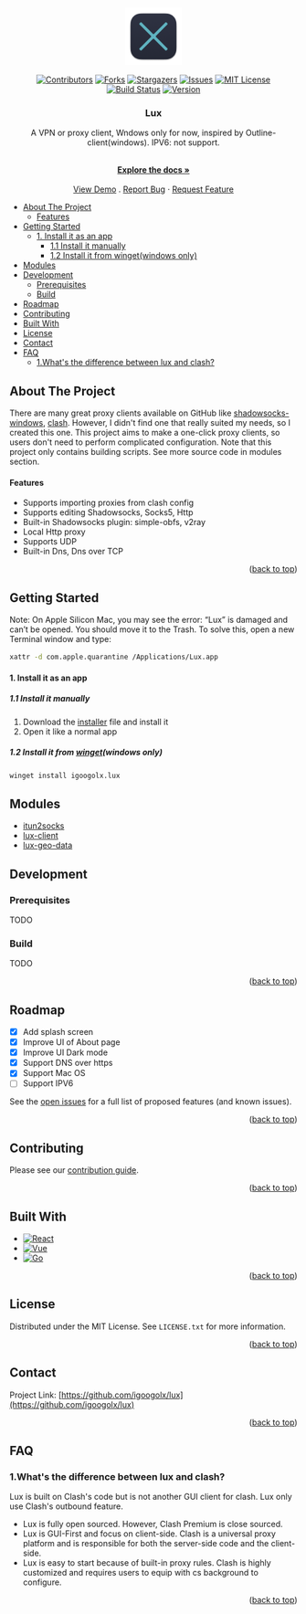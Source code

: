 <a name="readme-top"></a>

<br />
<div align="center">
  <a href="https://github.com/igoogolx/lux">
    <img src="assets/logo.png" alt="Logo" width="100" height="100">
  </a>

[![Contributors][contributors-shield]][contributors-url]
[![Forks][forks-shield]][forks-url]
[![Stargazers][stars-shield]][stars-url]
[![Issues][issues-shield]][issues-url]
[![MIT License][license-shield]][license-url]
[![Build Status][build-shield]][build-url]
[![Version][version-shield]][version-url]

<h3 align="center">Lux</h3>
A VPN or proxy client, Wndows only for now, inspired by Outline-client(windows). IPV6: not support. 
  <p align="center">
    <br />
    <a href="https://github.com/igoogolx/lux/wiki"><strong>Explore the docs »</strong></a>
    <br />
    <br />
    <a href="https://igoogolx.github.io/lux-dashboard/">View Demo</a>
    .
    <a href="https://github.com/igoogolx/lux/issues">Report Bug</a>
    ·
    <a href="https://github.com/igoogolx/lux/issues">Request Feature</a>
  </p>
</div>



- [About The Project](#about-the-project)
    - [Features](#features)
- [Getting Started](#getting-started)
    - [1. Install it as an app](#1-install-it-as-an-app)
      - [1.1 Install it manually](#11-install-it-manually)
      - [1.2 Install it from winget(windows only)](#12-install-it-from-wingetwindows-only)
- [Modules](#modules)
- [Development](#development)
  - [Prerequisites](#prerequisites)
  - [Build](#build)
- [Roadmap](#roadmap)
- [Contributing](#contributing)
- [Built With](#built-with)
- [License](#license)
- [Contact](#contact)
- [FAQ](#faq)
  - [1.What's the difference between lux and clash?](#1whats-the-difference-between-lux-and-clash)



## About The Project

There are many great proxy clients available on GitHub like [shadowsocks-windows](https://github.com/shadowsocks/shadowsocks-windows), [clash](https://github.com/Dreamacro/clash). However, I didn't find one that really suited my needs, so I created this one.
This project aims to make a one-click proxy clients, so users don't need to perform complicated configuration.
Note that this project only contains building scripts. See more source code in modules section.


#### Features

- Supports importing proxies from clash config
- Supports editing Shadowsocks, Socks5, Http
- Built-in Shadowsocks plugin: simple-obfs, v2ray
- Local Http proxy
- Supports UDP
- Built-in Dns, Dns over TCP

<p align="right">(<a href="#readme-top">back to top</a>)</p>


<!-- GETTING STARTED -->
## Getting Started

Note: On Apple Silicon Mac, you may see the error: “Lux” is damaged and can’t be opened. You should move it to the Trash. To solve this, open a new Terminal window and type:
```sh
xattr -d com.apple.quarantine /Applications/Lux.app
```


#### 1. Install it as an app
##### 1.1 Install it manually
1. Download the [installer](https://github.com/igoogolx/lux/releases) file and install it
2. Open it like a normal app

##### 1.2 Install it from [winget](https://github.com/microsoft/winget-cli)(windows only)
```sh
winget install igoogolx.lux
```



## Modules
* [itun2socks](https://github.com/igoogolx/itun2socks)
* [lux-client](https://github.com/igoogolx/lux-client)
* [lux-geo-data](https://github.com/igoogolx/lux-geo-data)

## Development

### Prerequisites

TODO

### Build

TODO

<p align="right">(<a href="#readme-top">back to top</a>)</p>


## Roadmap

- [x] Add splash screen
- [x] Improve UI of About page
- [x] Improve UI Dark mode
- [x] Support DNS over https
- [x] Support Mac OS
- [ ] Support IPV6

See the [open issues](https://github.com/igoogolx/lux/issues) for a full list of proposed features (and known issues).

<p align="right">(<a href="#readme-top">back to top</a>)</p>

## Contributing

Please see our [contribution guide](https://github.com/igoogolx/lux/blob/main/doc/CONTRIBUTING.md).

<p align="right">(<a href="#readme-top">back to top</a>)</p>


## Built With

* [![React][React.js]][React-url]
* [![Vue][Electron.js]][Electron-url]
* [![Go][Go.dev]][Golang-url]

<p align="right">(<a href="#readme-top">back to top</a>)</p>




<!-- LICENSE -->
## License

Distributed under the MIT License. See `LICENSE.txt` for more information.

<p align="right">(<a href="#readme-top">back to top</a>)</p>



<!-- CONTACT -->
## Contact

Project Link: [https://github.com/igoogolx/lux](https://github.com/igoogolx/lux)

<p align="right">(<a href="#readme-top">back to top</a>)</p>



<!-- FAQ -->
## FAQ
### 1.What's the difference between lux and clash?
Lux is built on Clash's code but is not another GUI client for clash. Lux only use Clash's outbound feature.

* Lux is fully open sourced. However, Clash Premium is close sourced.
* Lux is GUI-First and focus on client-side. Clash is a universal proxy platform and is responsible for both the server-side code and the client-side.
* Lux is easy to start because of built-in proxy rules. Clash is highly customized and requires users to equip with cs background to configure.


<p align="right">(<a href="#readme-top">back to top</a>)</p>


[contributors-shield]: https://img.shields.io/github/contributors/igoogolx/lux.svg
[contributors-url]: https://github.com/igoogolx/lux/graphs/contributors
[forks-shield]: https://img.shields.io/github/forks/igoogolx/lux.svg
[forks-url]: https://github.com/igoogolx/lux/network/members
[stars-shield]: https://img.shields.io/github/stars/igoogolx/lux.svg
[stars-url]: https://github.com/igoogolx/lux/stargazers
[issues-shield]: https://img.shields.io/github/issues/igoogolx/lux.svg
[issues-url]: https://github.com/igoogolx/lux/issues
[license-shield]: https://img.shields.io/github/license/igoogolx/lux.svg
[license-url]: https://github.com/igoogolx/lux/blob/master/LICENSE.txt
[build-shield]: https://github.com/igoogolx/lux/actions/workflows/build.yml/badge.svg
[build-url]: https://github.com/igoogolx/lux/actions/workflows/build.yml
[version-shield]: https://img.shields.io/github/v/release/igoogolx/lux
[version-url]: https://github.com/igoogolx/lux/releases

[React.js]: https://img.shields.io/badge/React-20232A?logo=react&logoColor=61DAFB
[React-url]: https://reactjs.org/
[Electron.js]: https://img.shields.io/badge/Electron-20232A?logo=electron&logoColor=61DAFB
[Electron-url]: https://www.electronjs.org/
[Go.dev]: https://img.shields.io/badge/Go-20232A?logo=go&logoColor=61DAFB
[Golang-url]: https://go.dev/

[product-screenshot]: assets/screenshot.png
